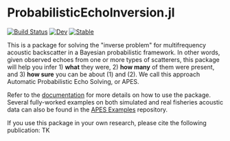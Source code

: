 # ProbabilisticEchoInversion.jl

[![Build Status](https://github.com/ElOceanografo/ProbabilisticEchoInversion.jl/workflows/CI/badge.svg)](https://github.com/ElOceanografo/ProbabilisticEchoInversion.jl/actions?query=workflow%CI+branch%3Amain)
[![Dev](https://img.shields.io/badge/docs-dev-blue.svg)](https://ElOceanografo.github.io/ProbabilisticEchoInversion.jl/dev/)
[![Stable](https://img.shields.io/badge/docs-stable-blue.svg)](https://ElOceanografo.github.io/ProbabilisticEchoInversion.jl/stable/)

This is a package for solving the "inverse problem" for multifrequency acoustic backscatter
in a Bayesian probabilistic framework. In other words, given observed echoes from
one or more types of scatterers, this package will help you infer 1) **what** they were, 
2) **how many** of them were present, and 3) **how sure** you can be about (1) and (2). We
call this approach Automatic Probabilistic Echo Solving, or APES.

Refer to the [documentation](https://ElOceanografo.github.io/ProbabilisticEchoInversion.jl/stable/) 
for more details on how to use the package. Several fully-worked examples on both simulated and 
real fisheries acoustic data can also be found in the 
[APES Examples](https://github.com/ElOceanografo/APESExamples) repository.

If you use this package in your own research, please cite the following publication:
TK
